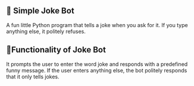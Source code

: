 ## 🤖 Simple Joke Bot
A fun little Python program that tells a joke when you ask for it. If you type anything else, it politely refuses.

## 📌Functionality of Joke Bot
It prompts the user to enter the word joke and responds with a predefined funny message. If the user enters anything else, the bot politely responds that it only tells jokes.

